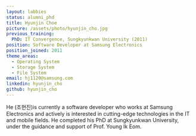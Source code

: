 ```yaml
---
layout: labbies
status: alumni_phd
title: Hyunjin Choe
picture: /assets/photo/hyunjin_cho.jpg
previous_training:
  PhD: IT Convergence, Sungkyunkwan University (2011)
position: Software Developer at Samsung Electronics
position_joined: 2011
theme_areas:
  - Operating System
  - Storage System
  - File System
email: hj1120@samsung.com
linkedin: hyunjin_cho
github: hyunjin_cho
---
```


He (조현진)is currently a software developer who works at Samsung Electronics 
and actively is interested in cutting-edge technologies in the IT and mobile fields. He completed his PhD at Sungkyunkwan University, under the guidance and support of Prof. Young Ik Eom.

 
